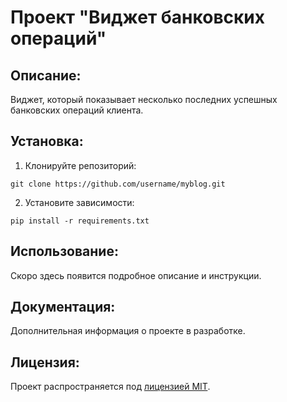 # Проект "Виджет банковских операций"

## Описание:
Виджет, который показывает несколько последних успешных банковских операций клиента.

## Установка:

1. Клонируйте репозиторий:
```
git clone https://github.com/username/myblog.git
```

2. Установите зависимости:
```
pip install -r requirements.txt
```

## Использование:
Скоро здесь появится подробное описание и инструкции.

## Документация:

Дополнительная информация о проекте в разработке.

## Лицензия:

Проект распространяется под [лицензией MIT](LICENSE).
